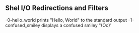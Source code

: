 ## Shel I/O Redirections and Filters

-0-hello_world prints "Hello, World" to the standard output
-1-confused_smiley displays a confused smiley "(Ôo)'
